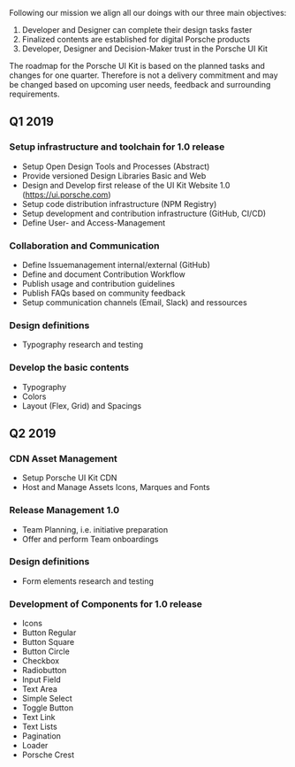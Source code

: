 Following our mission we align all our doings with our three main objectives:
1. Developer and Designer can complete their design tasks faster
2. Finalized contents are established for digital Porsche products
3. Developer, Designer and Decision-Maker trust in the Porsche UI Kit

The roadmap for the Porsche UI Kit is based on the planned tasks and changes for one quarter. Therefore is not a delivery commitment and may be changed based on upcoming user needs, feedback and surrounding requirements.

## Q1 2019
### Setup infrastructure and toolchain for 1.0 release
- Setup Open Design Tools and Processes (Abstract)
- Provide versioned Design Libraries Basic and Web
- Design and Develop first release of the UI Kit Website 1.0 (https://ui.porsche.com)
- Setup code distribution infrastructure (NPM Registry)
- Setup development and contribution infrastructure (GitHub, CI/CD)
- Define User- and Access-Management
### Collaboration and Communication 
- Define Issuemanagement internal/external (GitHub)
- Define and document Contribution Workflow
- Publish usage and contribution guidelines
- Publish FAQs based on community feedback
- Setup communication channels (Email, Slack) and ressources
### Design definitions
- Typography research and testing
### Develop the basic contents
- Typography
- Colors
- Layout (Flex, Grid) and Spacings

## Q2 2019
### CDN Asset Management
- Setup Porsche UI Kit CDN
- Host and Manage Assets Icons, Marques and Fonts
### Release Management 1.0
- Team Planning, i.e. initiative preparation
- Offer and perform Team onboardings 
### Design definitions
- Form elements research and testing
### Development of Components for 1.0 release
- Icons
- Button Regular
- Button Square
- Button Circle
- Checkbox
- Radiobutton
- Input Field
- Text Area
- Simple Select
- Toggle Button
- Text Link
- Text Lists
- Pagination
- Loader
- Porsche Crest

